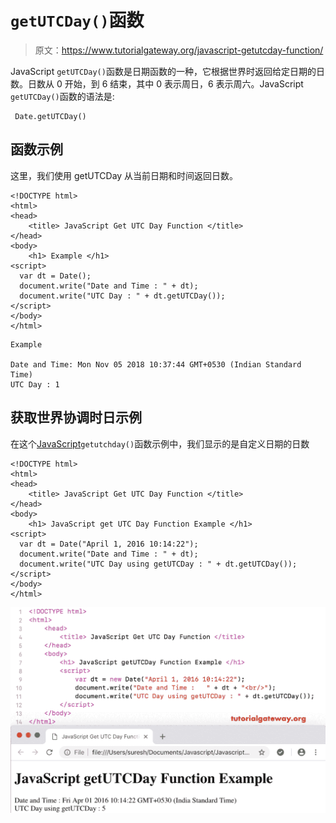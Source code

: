 # `getUTCDay()`函数

> 原文：<https://www.tutorialgateway.org/javascript-getutcday-function/>

JavaScript `getUTCDay()`函数是日期函数的一种，它根据世界时返回给定日期的日数。日数从 0 开始，到 6 结束，其中 0 表示周日，6 表示周六。JavaScript `getUTCDay()`函数的语法是:

```
 Date.getUTCDay()
```

## 函数示例

这里，我们使用 getUTCDay 从当前日期和时间返回日数。

```
<!DOCTYPE html>
<html>
<head>
    <title> JavaScript Get UTC Day Function </title>
</head>
<body>
    <h1> Example </h1>
<script>
  var dt = Date();  
  document.write("Date and Time : " + dt);
  document.write("UTC Day : " + dt.getUTCDay());
</script>
</body>
</html>
```

```
Example

Date and Time: Mon Nov 05 2018 10:37:44 GMT+0530 (Indian Standard Time)
UTC Day : 1
```

## 获取世界协调时日示例

在这个[JavaScript](https://www.tutorialgateway.org/javascript/)`getutchday()`函数示例中，我们显示的是自定义日期的日数

```
<!DOCTYPE html>
<html>
<head>
    <title> JavaScript Get UTC Day Function </title>
</head>
<body>
    <h1> JavaScript get UTC Day Function Example </h1>
<script>
  var dt = Date("April 1, 2016 10:14:22");
  document.write("Date and Time : " + dt);
  document.write("UTC Day using getUTCDay : " + dt.getUTCDay());
</script>
</body>
</html>
```

![JavaScript getUTCDay Function 2](img/7dfdf3f7aa3f67bbd0db86ff845f1bc4.png)